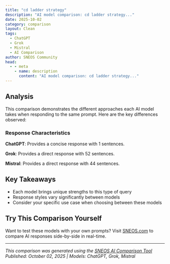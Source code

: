 ```yaml
---
title: "cd ladder strategy"
description: "AI model comparison: cd ladder strategy..."
date: 2025-10-02
category: comparison
layout: Clean
tags:
  - ChatGPT
  - Grok
  - Mistral
  - AI Comparison
author: SNEOS Community
head:
  - - meta
    - name: description
      content: "AI model comparison: cd ladder strategy..."
---
```


<ChatComparison
  title="cd ladder strategy"
  prompt="cd ladder strategy"
  :responses='{
    "ChatGPT": "The \"CD ladder strategy\" refers to a method of investing in Certificates of Deposit (CDs) that involves staggering the maturity dates of the CDs to take advantage of varying interest rates while maintaining liquidity. Here&#39;s a breakdown of how it works and its benefits:\n\n### How the CD Ladder Strategy Works\n\n1. **Staggered Maturities**:\n   - Instead of investing all your funds in a single CD with a long maturity, you invest in multiple CDs with different maturity dates (e.g., 1 year, 2 years, 3 years, etc.). For example, you might have a 1-year, a 2-year, a 3-year, and so forth.\n   \n2. **Consistent Cash Flow**:\n   - As each CD matures, you can either reinvest it into a new long-term CD or withdraw the funds if needed. This ensures that you have regular access to cash without having to break a CD, which may incur penalties.\n\n3. **Interest Rate Diversification**:\n   - By having CDs with different maturities, you can benefit from higher interest rates offered on longer-term CDs while also taking advantage of potentially rising interest rates over time. If rates increase, you can reinvest maturing CDs into better-paying options.\n\n### Benefits of a CD Ladder Strategy\n\n- **Liquidity**: You will have regular access to some of your money, as a portion of your investment will mature at regular intervals.\n- **Risk Management**: Staggering maturity dates helps mitigate the risk of locking in at a lower interest rate for too long in a rising interest rate environment.\n- **Interest Rate Optimization**: Allows you to balance the interest earned on long-term CDs with the flexibility of short-term ones.\n- **Predictable Income**: The maturity schedules can provide predictability in cash flow, which can be useful for budgeting.\n\n### Example of a CD Ladder\n\nLet’s say you want to invest $10,000 using a CD ladder:\n\n- $2,500 in a 1-year CD\n- $2,500 in a 2-year CD\n- $2,500 in a 3-year CD\n- $2,500 in a 4-year CD\n\nAs each CD matures annually, you can choose to reinvest in a new 4-year CD if rates are favorable or use the funds for other purposes.\n\n### Considerations\n\n- **Interest Rates**: Make sure to compare interest rates among different banks and credit unions, as they can vary significantly.\n- **Early Withdrawal Penalties**: Understand the terms of early withdrawal for each CD to avoid unnecessary penalties if you need access to your money sooner than expected.\n- **FDIC Insurance**: Ensure that your total deposits across banks do not exceed FDIC insurance limits (generally $250,000 per depositor, per insured bank, for each account ownership category).\n\nThe CD ladder strategy can be an effective way to manage liquidity and optimize interest income from your savings while minimizing risk associated with interest rate fluctuations.",
    "Grok": "A **CD ladder strategy** is a savings or investment approach that involves distributing funds across multiple certificates of deposit (CDs) with different maturity dates. This strategy helps balance the need for liquidity, predictable returns, and the potential to take advantage of changing interest rates. Here\u0027s how it works and why it\u0027s beneficial:\n\n### How a CD Ladder Works\n1. **Multiple CDs with Staggered Maturities**:\n   - Instead of investing all your money in a single CD, you divide your funds into several CDs with varying terms (e.g., 6 months, 1 year, 2 years, 3 years, etc.).\n   - For example, if you have $5,000 to invest, you might put $1,000 into five CDs with maturities of 1, 2, 3, 4, and 5 years.\n\n2. **Rolling Over CDs**:\n   - When a shorter-term CD matures, you reinvest the funds into a new CD with a longer maturity (e.g., a 5-year CD in the example above).\n   - This keeps the ladder structure intact, ensuring that you always have CDs maturing at regular intervals.\n\n3. **Regular Access to Funds**:\n   - Since the CDs mature at different times, you have periodic access to portions of your money without penalties (as long as you wait until maturity).\n   - This provides liquidity compared to locking all funds into a single long-term CD.\n\n### Benefits of a CD Ladder Strategy\n1. **Liquidity**:\n   - With CDs maturing at staggered intervals, you can access parts of your money periodically without breaking the entire investment or incurring early withdrawal penalties.\n   \n2. **Interest Rate Flexibility**:\n   - If interest rates rise, you can reinvest maturing CDs at higher rates, potentially increasing your returns over time.\n   - If rates fall, you still have longer-term CDs locked in at higher rates.\n\n3. **Reduced Risk**:\n   - CDs are generally insured by the FDIC (up to $250,000 per depositor per insured bank in the U.S.), making them a low-risk investment.\n   - The ladder strategy spreads out the risk of being locked into low rates for too long.\n\n4. **Predictable Income**:\n   - A CD ladder can provide a steady stream of income or accessible funds at regular intervals, which is useful for budgeting or planning expenses.\n\n### Drawbacks of a CD Ladder Strategy\n1. **Lower Returns Compared to Other Investments**:\n   - CDs typically offer lower returns than riskier investments like stocks or mutual funds.\n   \n2. **Inflation Risk**:\n   - The fixed interest rates of CDs may not keep pace with inflation, reducing your purchasing power over time.\n\n3. **Early Withdrawal Penalties**:\n   - If you need to access funds before a CD matures, you may face penalties, so it\u2019s important to plan your ladder based on your liquidity needs.\n\n### Example of a CD Ladder\n- Total Investment: $10,000\n- Divide the funds into 5 CDs of $2,000 each with the following maturities:\n  - CD 1: 1-year term (matures in 1 year)\n  - CD 2: 2-year term (matures in 2 years)\n  - CD 3: 3-year term (matures in 3 years)\n  - CD 4: 4-year term (matures in 4 years)\n  - CD 5: 5-year term (matures in 5 years)\n- After 1 year, when CD 1 matures, reinvest the $2,000 (plus interest) into a new 5-year CD.\n- Repeat this process each year as each CD matures, always rolling the funds into a new 5-year CD.\n- Outcome: You\u2019ll have a CD maturing every year, providing access to funds while taking advantage of longer-term rates.\n\n### Tips for Building a CD Ladder\n1. **Assess Your Needs**:\n   - Determine how much money you can lock away and how often you\u2019ll need access to funds. Choose maturity intervals that align with your financial goals (e.g., every 6 months or every year).\n   \n2. **Shop for Rates**:\n   - Compare CD rates from different banks or credit unions to maximize returns. Online banks often offer higher rates than traditional banks.\n\n3. **Consider Rate Trends**:\n   - In a rising rate environment, shorter-term CDs may be better so you can reinvest at higher rates. In a falling rate environment, longer-term CDs can lock in higher rates.\n\n4. **Diversify Across Institutions**:\n   - If your total investment exceeds FDIC insurance limits, spread your funds across multiple banks to ensure full coverage.\n\nA CD ladder is an effective strategy for conservative investors who prioritize safety, predictable returns, and periodic access to funds. If you\u0027re considering this approach, it\u2019s worth consulting with a financial advisor to tailor the ladder to your specific goals and circumstances.",
    "Mistral": "The \u0022CD Ladder\u0022 strategy is a popular approach for investing in Certificates of Deposit (CDs) to maximize returns while maintaining liquidity and minimizing interest rate risk. Here\u0027s how it works:\n\n### Steps to Create a CD Ladder\n\n1. **Determine Your Investment Horizon**: Decide how long you want to invest your money. For example, you might choose a 5-year horizon.\n\n2. **Divide Your Investment**: Split your total investment amount into equal parts. If you have $10,000 and a 5-year horizon, you would divide it into five parts of $2,000 each.\n\n3. **Purchase CDs with Staggered Maturities**:\n   - Buy a 1-year CD with $2,000.\n   - Buy a 2-year CD with $2,000.\n   - Buy a 3-year CD with $2,000.\n   - Buy a 4-year CD with $2,000.\n   - Buy a 5-year CD with $2,000.\n\n4. **Reinvest Maturities**: When the 1-year CD matures, reinvest the proceeds into a new 5-year CD. Continue this process each year.\n\n### Benefits of a CD Ladder\n\n1. **Liquidity**: By staggering the maturities, you ensure that a portion of your investment becomes available each year. This provides liquidity without having to break a CD and incur penalties.\n\n2. **Interest Rate Management**: If interest rates rise, you can take advantage of higher rates when your shorter-term CDs mature. Conversely, if rates fall, you still benefit from the higher rates on your longer-term CDs.\n\n3. **Diversification**: Spreading your investments across different maturities helps diversify your risk. You are not locked into a single interest rate for the entire investment period.\n\n### Example\n\nLet\u0027s say you have $10,000 to invest and you choose a 5-year CD ladder:\n\n- **Year 1**: Buy a 1-year CD, 2-year CD, 3-year CD, 4-year CD, and 5-year CD, each with $2,000.\n- **Year 2**: The 1-year CD matures. Reinvest the $2,000 into a new 5-year CD.\n- **Year 3**: The 2-year CD matures. Reinvest the $2,000 into a new 5-year CD.\n- **Year 4**: The 3-year CD matures. Reinvest the $2,000 into a new 5-year CD.\n- **Year 5**: The 4-year CD matures. Reinvest the $2,000 into a new 5-year CD.\n- **Year 6**: The 5-year CD matures. Reinvest the $2,000 into a new 5-year CD.\n\nBy the end of Year 6, you will have a series of 5-year CDs maturing each year, providing a steady stream of liquidity and potentially higher interest rates.\n\n### Considerations\n\n- **Interest Rates**: Keep an eye on interest rates. If rates are expected to rise significantly, you might want to adjust your ladder to take advantage of higher rates.\n- **Early Withdrawal Penalties**: Be aware of the penalties for early withdrawal. CDs typically have penalties if you need to access your money before maturity.\n- **Tax Implications**: Interest earned on CDs is generally taxable. Consider the tax implications and whether a tax-advantaged account might be more suitable.\n\nThe CD ladder strategy is a simple yet effective way to manage your cash investments, providing a balance between liquidity and yield."
  }'
  published-date="12:19"
/>

## Analysis

This comparison demonstrates the different approaches each AI model takes when responding to the same prompt. Here are the key differences observed:

### Response Characteristics

**ChatGPT**: Provides a concise response with 1 sentences. 

**Grok**: Provides a direct response with 52 sentences. 

**Mistral**: Provides a direct response with 44 sentences. 

## Key Takeaways

- Each model brings unique strengths to this type of query
- Response styles vary significantly between models
- Consider your specific use case when choosing between these models

## Try This Comparison Yourself

Want to test these models with your own prompts? Visit [SNEOS.com](https://sneos.com) to compare AI responses side-by-side in real-time.

---

*This comparison was generated using the [SNEOS AI Comparison Tool](https://sneos.com)*
*Published: October 02, 2025 | Models: ChatGPT, Grok, Mistral*
